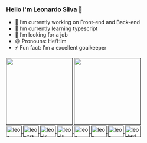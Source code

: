 ### Hello I'm Leonardo Silva 👋


- 🔭 I’m currently working on Front-end and Back-end
- 🌱 I’m currently learning typescript
- 👯 I’m looking for a job
- 😄 Pronouns: He/Him
- ⚡ Fun fact: I'm a excellent goalkeeper

<div>
  <a href=>
  <img height="180em" src="https://github-readme-stats.vercel.app/api?username=leonardo7silva&theme=omni&show_icons=true">
  <img height="180em" src="https://github-readme-stats.vercel.app/api/top-langs/?username=leonardo7silva&theme=omni&layout=compact&langs_count=4"> 
</div>
  
  
<div>
  <img align="center" alt="leo-html5" width="42" height="30" src="https://cdn.jsdelivr.net/gh/devicons/devicon/icons/html5/html5-original.svg">
  <img align="center" alt="leo-css" width="42" height="30" src="https://cdn.jsdelivr.net/gh/devicons/devicon/icons/css3/css3-original.svg">
  <img align="center" alt="leo-js" width="42" height="30" src="https://cdn.jsdelivr.net/gh/devicons/devicon/icons/javascript/javascript-original.svg">
  <img align="center" alt="leo-ts" width="42" height="30" src="https://cdn.jsdelivr.net/gh/devicons/devicon/icons/typescript/typescript-original.svg">
  <img align="center" alt="leo-node" width="42" height="30" src="https://cdn.jsdelivr.net/gh/devicons/devicon/icons/nodejs/nodejs-original.svg">
  <img align="center" alt="leo-postgresql" width="42" height="30" src="https://cdn.jsdelivr.net/gh/devicons/devicon/icons/postgresql/postgresql-original.svg" />
  <img align="center" alt="leo-mongodb" width="42" height="30" src="https://cdn.jsdelivr.net/gh/devicons/devicon/icons/mongodb/mongodb-original.svg" />
  <img align="center" alt="leo-jest" width="42" height="30" src="https://cdn.jsdelivr.net/gh/devicons/devicon/icons/jest/jest-plain.svg" />
</div>
  
  ##
  
<div>
    
</div>
  
 
